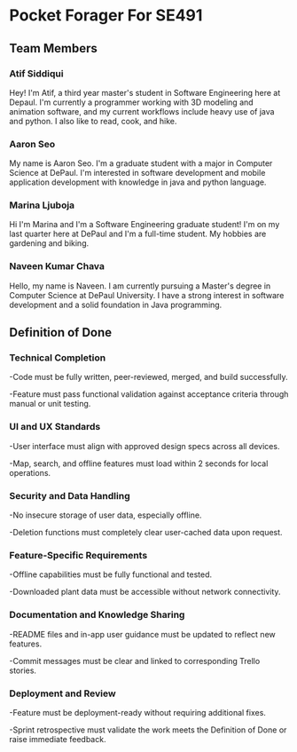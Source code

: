 # Pocket Forager For SE491

## Team Members

### Atif Siddiqui

Hey! I'm Atif, a third year master's student in Software Engineering here at Depaul. I'm currently a programmer working with 3D modeling and
animation software, and my current workflows include heavy use of java and python. I also like to read, cook, and hike.

### Aaron Seo
My name is Aaron Seo.  I'm a graduate student with a major in Computer Science at DePaul.  I'm interested in software development and mobile application development with knowledge in java and python language.

### Marina Ljuboja
Hi I'm Marina and I'm a Software Engineering graduate student! I'm on my last quarter here at DePaul and I'm a full-time student. My hobbies are gardening and biking.

### Naveen Kumar Chava
Hello, my name is Naveen. I am currently pursuing a Master's degree in Computer Science at DePaul University. I have a strong interest in software development and a solid foundation in Java programming.

## Definition of Done

### Technical Completion
-Code must be fully written, peer-reviewed, merged, and build successfully.

-Feature must pass functional validation against acceptance criteria through manual or unit testing.

### UI and UX Standards 
-User interface must align with approved design specs across all devices.

-Map, search, and offline features must load within 2 seconds for local operations.

### Security and Data Handling
-No insecure storage of user data, especially offline.

-Deletion functions must completely clear user-cached data upon request.

### Feature-Specific Requirements
-Offline capabilities must be fully functional and tested.

-Downloaded plant data must be accessible without network connectivity.

### Documentation and Knowledge Sharing
-README files and in-app user guidance must be updated to reflect new features.

-Commit messages must be clear and linked to corresponding Trello stories.

### Deployment and Review
-Feature must be deployment-ready without requiring additional fixes.

-Sprint retrospective must validate the work meets the Definition of Done or raise immediate feedback.

